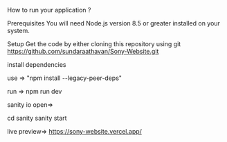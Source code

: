 How to run your application ?

Prerequisites You will need Node.js version 8.5 or greater installed on your system.

Setup Get the code by either cloning this repository using git https://github.com/sundaraathavan/Sony-Website.git

install dependencies

use => "npm install --legacy-peer-deps"

run => npm run dev

sanity io open=>

cd sanity sanity start

live preview=> https://sony-website.vercel.app/